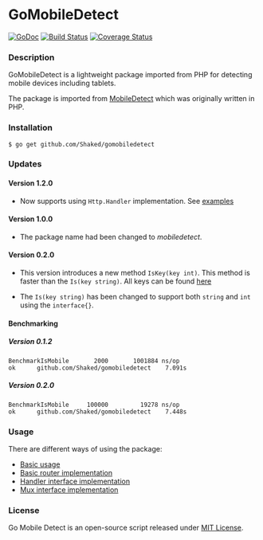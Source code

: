 GoMobileDetect
==============

[![GoDoc](https://godoc.org/github.com/Shaked/gomobiledetect?status.png)](https://godoc.org/github.com/Shaked/gomobiledetect)
[![Build Status](https://travis-ci.org/Shaked/gomobiledetect.png?branch=master)](https://travis-ci.org/Shaked/gomobiledetect)
[![Coverage Status](https://coveralls.io/repos/Shaked/gomobiledetect/badge.png)](https://coveralls.io/r/Shaked/gomobiledetect)

### Description

GoMobileDetect is a lightweight package imported from PHP for detecting mobile devices including tablets. 

The package is imported from [MobileDetect](http://www.mobiledetect.net) which was originally written in PHP.

### Installation 

    $ go get github.com/Shaked/gomobiledetect 

### Updates 

#### Version 1.2.0 

- Now supports using ```Http.Handler``` implementation. See [examples](https://github.com/Shaked/gomobiledetect/tree/master/examples) 

#### Version 1.0.0
- The package name had been changed to *mobiledetect*. 
 
#### Version 0.2.0
- This version introduces a new method ```IsKey(key int)```. This method is faster than the ```Is(key string)```. All keys can be found [here](https://github.com/Shaked/gomobiledetect/blob/maps-to-lists/rules.go#L4)

- The ```Is(key string)``` has been changed to support both ```string``` and ```int``` using the ```interface{}```. 

#### Benchmarking 

##### Version 0.1.2
```
BenchmarkIsMobile       2000       1001884 ns/op
ok      github.com/Shaked/gomobiledetect    7.091s
```

##### Version 0.2.0
```
BenchmarkIsMobile     100000         19278 ns/op
ok      github.com/Shaked/gomobiledetect    7.448s
```

### Usage

There are different ways of using the package: 

- [Basic usage](examples/app.go) 
- [Basic router implementation](examples/router.go)
- [Handler interface implementation](examples/app_handler.go)
- [Mux interface implementation](examples/app_mux.go)

### License

Go Mobile Detect is an open-source script released under [MIT License](http://www.opensource.org/licenses/mit-license.php). 